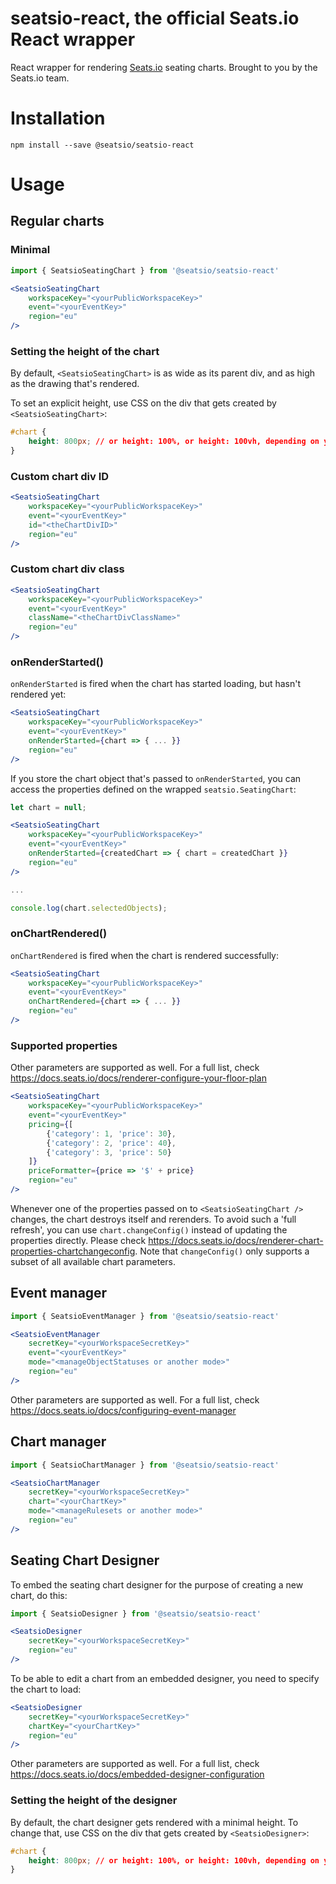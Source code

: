 # seatsio-react, the official Seats.io React wrapper

React wrapper for rendering [Seats.io](https://www.seats.io) seating charts. Brought to you by the Seats.io team.

# Installation

```
npm install --save @seatsio/seatsio-react
```

# Usage

## Regular charts

### Minimal

```jsx
import { SeatsioSeatingChart } from '@seatsio/seatsio-react'

<SeatsioSeatingChart
    workspaceKey="<yourPublicWorkspaceKey>"
    event="<yourEventKey>"
    region="eu"
/>
```

### Setting the height of the chart

By default, `<SeatsioSeatingChart>` is as wide as its parent div, and as high as the drawing that's rendered.

To set an explicit height, use CSS on the div that gets created by `<SeatsioSeatingChart>`:

```css
#chart {
    height: 800px; // or height: 100%, or height: 100vh, depending on your requirements
}
```

### Custom chart div ID

```jsx
<SeatsioSeatingChart
    workspaceKey="<yourPublicWorkspaceKey>"
    event="<yourEventKey>"
    id="<theChartDivID>"
    region="eu"
/>
```

### Custom chart div class

```jsx
<SeatsioSeatingChart
    workspaceKey="<yourPublicWorkspaceKey>"
    event="<yourEventKey>"
    className="<theChartDivClassName>"
    region="eu"
/>
```

### onRenderStarted()

`onRenderStarted` is fired when the chart has started loading, but hasn't rendered yet:

```jsx
<SeatsioSeatingChart
    workspaceKey="<yourPublicWorkspaceKey>"
    event="<yourEventKey>"
    onRenderStarted={chart => { ... }}
    region="eu"
/>
```

If you store the chart object that's passed to `onRenderStarted`, you can access the properties defined on the  wrapped `seatsio.SeatingChart`:

```jsx
let chart = null;

<SeatsioSeatingChart
    workspaceKey="<yourPublicWorkspaceKey>"
    event="<yourEventKey>"
    onRenderStarted={createdChart => { chart = createdChart }}
    region="eu"
/>

...

console.log(chart.selectedObjects);
```

### onChartRendered()

`onChartRendered` is fired when the chart is rendered successfully:

```jsx
<SeatsioSeatingChart
    workspaceKey="<yourPublicWorkspaceKey>"
    event="<yourEventKey>"
    onChartRendered={chart => { ... }}
    region="eu"
/>
```

### Supported properties

Other parameters are supported as well. For a full list, check https://docs.seats.io/docs/renderer-configure-your-floor-plan

```jsx
<SeatsioSeatingChart
    workspaceKey="<yourPublicWorkspaceKey>"
    event="<yourEventKey>"
    pricing={[
        {'category': 1, 'price': 30},
        {'category': 2, 'price': 40},
        {'category': 3, 'price': 50}
    ]}
    priceFormatter={price => '$' + price}
    region="eu"
/>
```

Whenever one of the properties passed on to `<SeatsioSeatingChart />` changes, the chart destroys itself and rerenders. To avoid such a 'full refresh', you can use `chart.changeConfig()` instead of updating the properties directly. Please check https://docs.seats.io/docs/renderer-chart-properties-chartchangeconfig. Note that `changeConfig()` only supports a subset of all available chart parameters.

## Event manager

```jsx
import { SeatsioEventManager } from '@seatsio/seatsio-react'

<SeatsioEventManager
    secretKey="<yourWorkspaceSecretKey>"
    event="<yourEventKey>"
    mode="<manageObjectStatuses or another mode>"
    region="eu"
/>
```

Other parameters are supported as well. For a full list, check https://docs.seats.io/docs/configuring-event-manager

## Chart manager

```jsx
import { SeatsioChartManager } from '@seatsio/seatsio-react'

<SeatsioChartManager
    secretKey="<yourWorkspaceSecretKey>"
    chart="<yourChartKey>"
    mode="<manageRulesets or another mode>"
    region="eu"
/>
```

## Seating Chart Designer

To embed the seating chart designer for the purpose of creating a new chart, do this:

```jsx
import { SeatsioDesigner } from '@seatsio/seatsio-react'

<SeatsioDesigner
    secretKey="<yourWorkspaceSecretKey>"
    region="eu"
/>
```

To be able to edit a chart from an embedded designer, you need to specify the chart to load:
 
```jsx
<SeatsioDesigner
    secretKey="<yourWorkspaceSecretKey>"    
    chartKey="<yourChartKey>"
    region="eu"
/>
```

Other parameters are supported as well. For a full list, check https://docs.seats.io/docs/embedded-designer-configuration

### Setting the height of the designer

By default, the chart designer gets rendered with a minimal height. To change that, use CSS on the div that gets created by `<SeatsioDesigner>`:

```css
#chart {
    height: 800px; // or height: 100%, or height: 100vh, depending on your requirements
}
```

